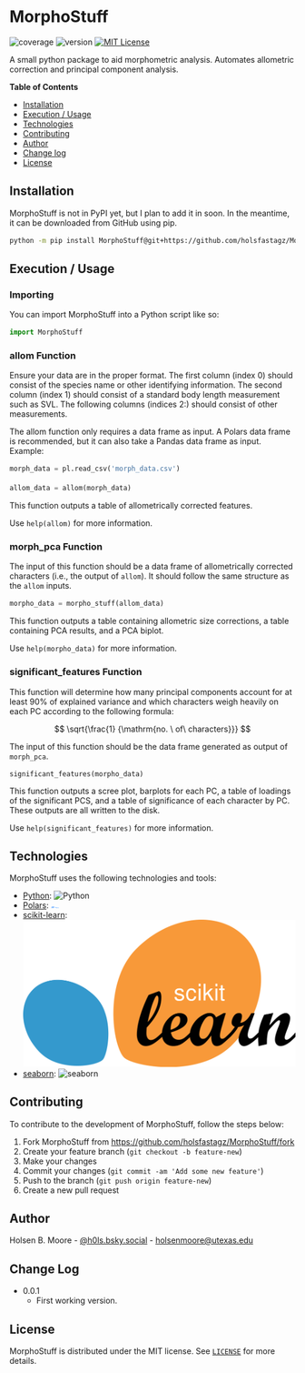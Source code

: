 # MorphoStuff

![coverage](https://img.shields.io/badge/coverage-70%25-yellowgreen)
![version](https://img.shields.io/badge/version-0.0.1-blue)
[![MIT License](https://img.shields.io/badge/License-MIT-green.svg)](https://choosealicense.com/licenses/mit/)

A small python package to aid morphometric analysis. Automates allometric
correction and principal component analysis.

**Table of Contents**
- [Installation](#installation)
- [Execution / Usage](#execution--usage)
- [Technologies](#technologies)
- [Contributing](#contributing)
- [Author](#author)
- [Change log](#change-log)
- [License](#license)

## Installation

MorphoStuff is not in PyPI yet, but I plan to add it in soon. In the meantime,
it can be downloaded from GitHub using pip.

```sh
python -m pip install MorphoStuff@git+https://github.com/holsfastagz/MorphoStuff.git
```

## Execution / Usage

### Importing

You can import MorphoStuff into a Python script like so:

```python
import MorphoStuff
```

### allom Function

Ensure your data are in the proper format. The first column (index 0)
should consist of the species name or other identifying information. The
second column (index 1) should consist of a standard body length measurement
such as SVL. The following columns (indices 2:) should consist of other
measurements. 

The allom function only requires a data frame as input. A Polars data frame
is recommended, but it can also take a Pandas data frame as input. Example:

```python
morph_data = pl.read_csv('morph_data.csv')

allom_data = allom(morph_data)
```

This function outputs a table of allometrically corrected features.

Use `help(allom)` for more information.

### morph_pca Function

The input of this function should be a data frame of allometrically corrected
characters (i.e., the output of `allom`). It should follow the same structure
as the `allom` inputs.

```python
morpho_data = morpho_stuff(allom_data)
```

This function outputs a table containing allometric size corrections, a table
containing PCA results, and a PCA biplot.

Use `help(morpho_data)` for more information.

### significant_features Function

This function will determine how many principal components account for at least
90% of explained variance and which characters weigh heavily on each PC
according to the following formula:

$$
\sqrt{\frac{1} {\mathrm{no. \ of\ characters}}}
$$

The input of this function should be the data frame generated as output of
`morph_pca`. 

```
significant_features(morpho_data)
```

This function outputs a scree plot, barplots for each PC, a table of loadings
of the significant PCS, and a table of significance of each character by PC.
These outputs are all written to the disk.

Use `help(significant_features)` for more information.

## Technologies

MorphoStuff uses the following technologies and tools:

- [Python](https://www.python.org/): ![Python](https://img.shields.io/badge/python-3670A0?style=for-the-badge&logo=python&logoColor=ffdd54)
- [Polars](https://pola.rs/): <img src="https://github.com/pola-rs/polars-static/blob/master/logos/polars_logo_blue_text.svg" width="14" />
- [scikit-learn](https://scikit-learn.org/stable/): ![scikit-learn](https://github.com/scikit-learn/scikit-learn/blob/main/doc/logos/1280px-scikit-learn-logo.png)
- [seaborn](https://seaborn.pydata.org/): ![seaborn](https://seaborn.pydata.org/_images/logo-wide-lightbg.svg)

## Contributing

To contribute to the development of MorphoStuff, follow the steps below:

1. Fork MorphoStuff from <https://github.com/holsfastagz/MorphoStuff/fork>
2. Create your feature branch (`git checkout -b feature-new`)
3. Make your changes
4. Commit your changes (`git commit -am 'Add some new feature'`)
5. Push to the branch (`git push origin feature-new`)
6. Create a new pull request

## Author

Holsen B. Moore - [@h0ls.bsky.social](https://bsky.app/profile/h0ls.bsky.social) - holsenmoore@utexas.edu

## Change Log 

- 0.0.1
    - First working version.

## License

MorphoStuff is distributed under the MIT license. See [`LICENSE`](LICENSE) for more details.